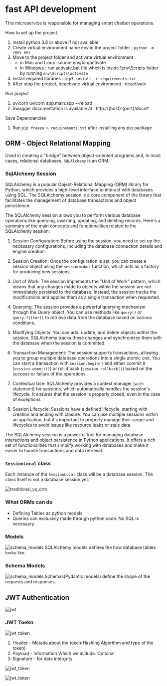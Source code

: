 # fast API development

This microservice is responsible for managing smart chatbot operations.

How to set up the project.

1. Install python 3.8 or above if not available
2. Create virtual environment name env in the project folder : `python -m venv env`
3. Move to the project folder and activate virtual environment :
   - in Mac and Linux :source env/bin/activate
   - in Windows : run activate.bat file which is inside \env\Scripts folder by running `env\Scripts\activate`
4. Install required libraries : `pip3 install -r requirements.txt`
5. After stop the project, deactivate virtual environment : deactivate

Run project

1. uvicorn uvicorn app.main:app --reload
2. Swagger documentation is available at : http://{host}:{port}/docs#

Save Dependancies

1. Run `pip freeze > requirements.txt` after installing any pip package

## ORM - Object Relational Mapping

Used in creating a "bridge" between object-oriented programs and, in most cases, relational databases. `SQLAlchemy` is an ORM.

### SqlAlchemy Session

SQLAlchemy is a popular Object-Relational Mapping (ORM) library for Python, which provides a high-level interface to interact with databases using SQL. The SQLAlchemy session is a core component of the library that facilitates the management of database transactions and object persistence.

The SQLAlchemy session allows you to perform various database operations like querying, inserting, updating, and deleting records. Here's a summary of the main concepts and functionalities related to the SQLAlchemy session:

1. Session Configuration: Before using the session, you need to set up the necessary configurations, including the database connection details and engine creation.

2. Session Creation: Once the configuration is set, you can create a session object using the `sessionmaker` function, which acts as a factory for producing new sessions.

3. Unit of Work: The session implements the "Unit of Work" pattern, which means that any changes made to objects within the session are not immediately persisted to the database. Instead, the session tracks the modifications and applies them as a single transaction when requested.

4. Querying: The session provides a powerful querying mechanism through the Query object. You can use methods like `query()` or `query.filter()` to retrieve data from the database based on various conditions.

5. Modifying Objects: You can add, update, and delete objects within the session. SQLAlchemy tracks these changes and synchronizes them with the database when the session is committed.

6. Transaction Management: The session supports transactions, allowing you to group multiple database operations into a single atomic unit. You can start a transaction with `session.begin()` and either commit it (`session.commit()`) or roll it back (`session.rollback()`) based on the success or failure of the operations.

7. Contextual Use: SQLAlchemy provides a context manager (`with` statement) for sessions, which automatically handles the session's lifecycle. It ensures that the session is properly closed, even in the case of exceptions.

8. Session Lifecycle: Sessions have a defined lifecycle, starting with creation and ending with closure. You can use multiple sessions within an application, but it's important to properly manage their scope and lifecycles to avoid issues like resource leaks or stale data.

The SQLAlchemy session is a powerful tool for managing database interactions and object persistence in Python applications. It offers a rich set of functionalities that simplify working with databases and make it easier to handle transactions and data retrieval.

### `SessionLocal` class

Each instance of the `SessionLocal` class will be a database session. The class itself is not a database session yet.

![traditional_vs_orm](./img/traditional_vs_orm.png)

### What ORMs can do

- Defining Tables as python models
- Queries can exclusivly made through python code. No SQL is necessary.

### Models

![schema_models](./img/sqlalchemy_models.png)
SQLAlchemy models defines the how database tables looks like.

### Schema Models

![schema_models](./img/schema_models.png)
Schemas(Pydantic models) define the shape of the requests and responses.

## JWT Authentication

![jwt](./img/jwt.png)

### JWT Toekn

![jwt_token](./img/jwt_token.png)

1. Header - Metada about the token(Hashing Algorithm and type of the token)
2. Payload - Information Which we include. Optional
3. Signature - for data intergrity

![jwt_token](./img/signature_in_jwt.png)

![jwt_token](./img/Logging%20User.png)
